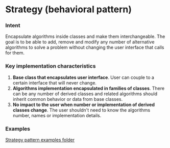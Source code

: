 # Strategy (behavioral pattern)


### Intent

Encapsulate algorithms inside classes and make them interchangeable. The goal is to be able to add, remove and modify any number of alternative algorithms to solve a problem without changing the user interface that calls for them.


### Key implementation characteristics

1. **Base class that encapsulates user interface**. User can couple to a certain interface that will never change.
2. **Algorithms implementation encapsulated in families of classes**. There can be any number of derived classes and related algorithms should inherit common behavior or data from base classes.
3. **No impact to the user when number or implementation of derived classes change**. The user shouldn't need to know the algorithms number, names or implementation details.


### Examples

[Strategy pattern examples folder](https://github.com/DesignPatternsClub/Design-Patterns/tree/master/01-strategy/examples)



